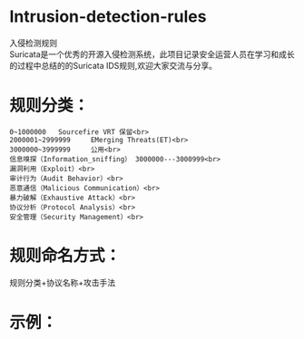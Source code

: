 # Intrusion-detection-rules
入侵检测规则<br>
Suricata是一个优秀的开源入侵检测系统，此项目记录安全运营人员在学习和成长的过程中总结的的Suricata IDS规则,欢迎大家交流与分享。 

# 规则分类：
    0~1000000   Sourcefire VRT 保留<br>
    2000001~2999999     EMerging Threats(ET)<br>
    3000000~3999999     公用<br>
    信息嗅探（Information_sniffing） 3000000---3000999<br>
    漏洞利用（Exploit）<br>
    审计行为（Audit Behavior）<br>
    恶意通信（Malicious Communication）<br>
    暴力破解（Exhaustive Attack）<br>
    协议分析（Protocol Analysis）<br>
    安全管理（Security Management）<br>
# 规则命名方式：

规则分类+协议名称+攻击手法<br>

# 示例：
